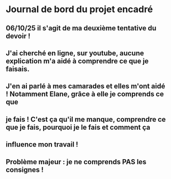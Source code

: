# Journal de bord du projet encadré
## 06/10/25 il s'agit de ma deuxième tentative du devoir ! 
## J'ai cherché en ligne, sur youtube, aucune explication m'a aidé à comprendre ce que je faisais.
## J'en ai parlé à mes camarades et elles m'ont aidé ! Notamment Elane, grâce à elle je comprends ce que 
## je fais ! C'est ça qu'il me manque, comprendre ce que je fais, pourquoi je le fais et comment ça 
## influence mon travail ! 
## Problème majeur : je ne comprends PAS les consignes ! 
